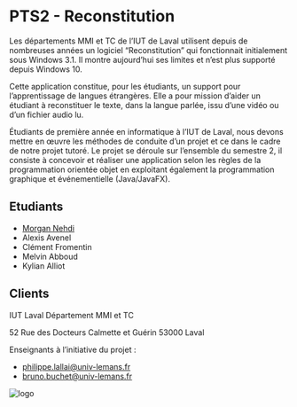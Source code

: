 # PTS2 - Reconstitution

Les départements MMI et TC de l’IUT de Laval utilisent depuis de nombreuses années un logiciel “Reconstitution” qui fonctionnait initialement sous Windows 3.1. Il montre aujourd’hui ses limites et n’est plus supporté depuis Windows 10.

Cette application constitue, pour les étudiants, un support pour l’apprentissage de langues étrangères. Elle a pour mission d’aider un étudiant à reconstituer le texte, dans la langue parlée, issu d’une vidéo ou d’un fichier audio lu.

Étudiants de première année en informatique à l’IUT de Laval, nous devons mettre en œuvre les méthodes de conduite d’un projet et ce dans le cadre de notre projet tutoré. Le projet se déroule sur l’ensemble du semestre 2, il consiste à concevoir et réaliser une application selon les règles de la programmation orientée objet en exploitant également la programmation graphique et événementielle (Java/JavaFX).


## Etudiants

* [Morgan Nehdi](https://morgan-nehdi.com/)
* Alexis Avenel
* Clément Fromentin
* Melvin Abboud
* Kylian Alliot


## Clients

IUT Laval Département MMI et TC

52 Rue des Docteurs Calmette et Guérin
53000 Laval

Enseignants à l’initiative du projet :
* <philippe.lallai@univ-lemans.fr>
* <bruno.buchet@univ-lemans.fr>


![logo](https://upload.wikimedia.org/wikipedia/commons/f/f8/LOGO-ORIGINAL_WEB.jpg "IUT Laval Logo")

